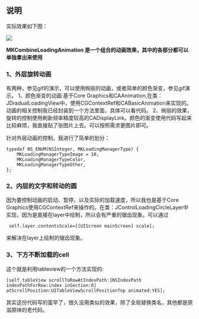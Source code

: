 
## 说明
实际效果如下图：

![](https://github.com/mythkiven/MKAppKit/blob/master/source/gif.gif)


**MKCombineLoadingAnimation 是一个组合的动画效果，其中的各部分都可以单独拿出来使用**

### 1、外层旋转动画

有两种，参见gif的演示，可以使用绚丽的动画，或者简单的颜色渐变，参见gif演示。
1、颜色渐变的动画:基于Core Graphics和CAAnimation,在类：JDradualLoadingView中，使用CGContextRef和CABasicAnimation来实现的。动画的相关控制我已经封装到一个方法里面，具体可以看代码。
2、绚丽的效果，旋转的控制使用刷新频率精度较高的CADisplayLink。颜色的渐变使用代码写起来比较麻烦，我直接贴了张图片上去。可以按照需求更图片即可。

针对外层动画的控制，我进行了简单的划分：
```
typedef NS_ENUM(NSInteger, MKLoadingManagerType) {
    MKLoadingManagerTypeImage = 10,
    MKLoadingManagerTypeColor,
    MKLoadingManagerTypeOther,
};
```

### 2、内层的文字和转动的圆

因为要控制动画的启动、暂停，以及实际的加载速度，所以我也是基于Core Graphics使用CGContextRef来操作的。在类：JControlLoadingCircleLayer中实现，因为是直接在layer中绘制，所以会有严重的锯齿现象。可以通过 

     self.layer.contentsScale=[[UIScreen mainScreen] scale];
来解决在layer上绘制的锯齿现象。


### 3、下方不断加载的cell
这个就是利用tableview的一个方法实现的:

    [self.tableView scrollToRowAtIndexPath:[NSIndexPath indexPathForRow:index inSection:0] atScrollPosition:UITableViewScrollPositionTop animated:YES];


其实这份代码写的蛮早了，很久没用类似的效果，除了全局替换类名，其他都是原滋原味的老代码。



